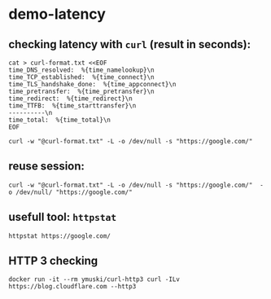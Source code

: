 # demo-latency

## checking latency with `curl` (result in seconds):
```
cat > curl-format.txt <<EOF
time_DNS_resolved:  %{time_namelookup}\n
time_TCP_established:  %{time_connect}\n
time_TLS_handshake_done:  %{time_appconnect}\n
time_pretransfer:  %{time_pretransfer}\n
time_redirect:  %{time_redirect}\n
time_TTFB:  %{time_starttransfer}\n
----------\n
time_total:  %{time_total}\n
EOF
```
```
curl -w "@curl-format.txt" -L -o /dev/null -s "https://google.com/"
```
## reuse session:
```
curl -w "@curl-format.txt" -L -o /dev/null -s "https://google.com/"  -o /dev/null/ "https://google.com/" 
```

## usefull tool: `httpstat`
```
httpstat https://google.com/
```

## HTTP 3 checking

```
docker run -it --rm ymuski/curl-http3 curl -ILv https://blog.cloudflare.com --http3
```
